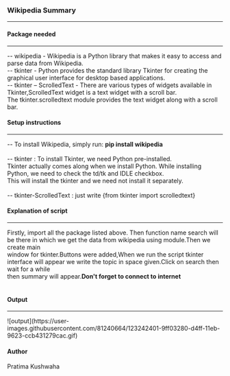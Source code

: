 <h3>Wikipedia Summary</h3>
<hr>
<h4>Package needed</h4>
<hr>
--  wikipedia - Wikipedia is a Python library that makes it easy to access and parse data from Wikipedia.<br>
-- tkinter - Python provides the standard library Tkinter for creating the graphical user interface for desktop based applications.<br>
-- tkinter – ScrolledText -  There are various types of widgets available in Tkinter,ScrolledText widget is a text widget with a scroll bar.<br>
                            The tkinter.scrolledtext module provides the text widget along with a scroll bar.<br>
<h4>Setup instructions</h4>
<hr>
-- To install Wikipedia, simply run: <b>pip install wikipedia</b><br>
<br>
-- tkinter : To install Tkinter, we need Python pre-installed.<br> 
             Tkinter actually comes along when we install Python. While installing Python, we need to check the td/tk and IDLE checkbox.<br>
             This will install the tkinter and we need not install it separately.<br>
<br>
-- tkinter-ScrolledText : just write {from tkinter import scrolledtext}<br>
<h4>Explanation of script</h4>
<hr>
Firstly, import all the package listed above. Then function name search will be there in which we get the data from wikipedia using module.Then we create main<br> window for tkinter.Buttons were added,When we run the script tkinter interface will appear we write the topic in space given.Click on search then wait for a while<br> 
then summary will appear.<b>Don't forget to connect to internet</b><br>
<br>
<h4>Output</h4>
<hr>
![output](https://user-images.githubusercontent.com/81240664/123242401-9ff03280-d4ff-11eb-9623-ccb431279cac.gif)
<br>
<h4>Author</h4>
Pratima Kushwaha 
